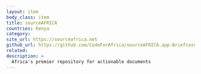 ```yaml
---
layout: item
body_class: item
title: sourceAFRICA
countries: Kenya
category: 
site_url: https://sourceafrica.net
github_url: https://github.com/CodeForAfrica/sourceAFRICA.app-Briefcase
related: 
description: >
  Africa's premier repository for actionable documents
---
```

